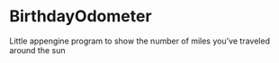 # BirthdayOdometer
Little appengine program to show the number of miles you've traveled around the sun
